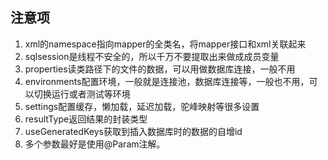 ## 注意项
1. xml的namespace指向mapper的全类名，将mapper接口和xml关联起来
2. sqlsession是线程不安全的，所以千万不要提取出来做成成员变量
3. properties读类路径下的文件的数据，可以用做数据库连接，一般不用
4. environments配置环境，一般就是连接池，数据库连接等，一般也不用，可以切换运行或者测试等环境
5. settings配置缓存，懒加载，延迟加载，驼峰映射等很多设置
6. resultType返回结果的封装类型
7. useGeneratedKeys获取到插入数据库时的数据的自增id
8. 多个参数最好是使用@Param注解。


